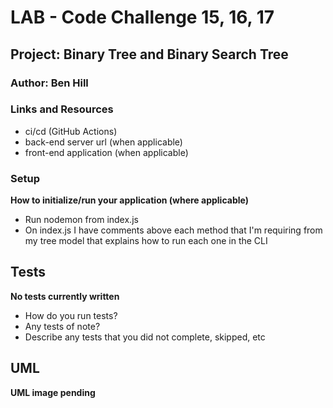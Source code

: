 # LAB - Code Challenge 15, 16, 17

## Project: Binary Tree and Binary Search Tree

### Author: Ben Hill

### Links and Resources

- ci/cd (GitHub Actions)
- back-end server url (when applicable)
- front-end application (when applicable)

### Setup

**How to initialize/run your application (where applicable)**

- Run nodemon from index.js
- On index.js I have comments above each method that I'm requiring from my tree model that explains how to run each one in the CLI

## Tests

**No tests currently written**

- How do you run tests?
- Any tests of note?
- Describe any tests that you did not complete, skipped, etc

## UML

**UML image pending**
